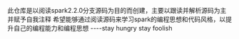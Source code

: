 此仓库是以阅读spark2.2.0分支源码为目的而创建，主要以跟读并解析源码为主并赋予自我注释
希望能够通过阅读源码来学习spark的编程思想和代码风格，以提升自己的编程能力和编程思想
----stay hungry stay foolish

